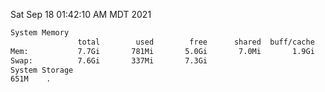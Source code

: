 Sat Sep 18 01:42:10 AM MDT 2021
```bash
System Memory
               total        used        free      shared  buff/cache   available
Mem:           7.7Gi       781Mi       5.0Gi       7.0Mi       1.9Gi       6.6Gi
Swap:          7.6Gi       337Mi       7.3Gi
System Storage
651M	.
```
```bash
